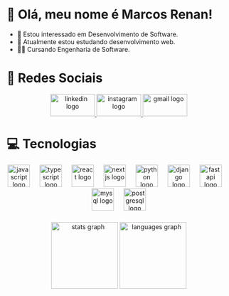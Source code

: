 # 👋 Olá, meu nome é Marcos Renan!
- 👀 Estou interessado em Desenvolvimento de Software.
- 🌱 Atualmente estou estudando desenvolvimento web.
- 🧑‍🎓 Cursando Engenharia de Software.

# 🙋 Redes Sociais

<div align="center">
  <a href="https://www.linkedin.com/in/marcos-renan-oliveira/" target="_blank">
    <img src="https://raw.githubusercontent.com/maurodesouza/profile-readme-generator/master/src/assets/icons/social/linkedin/default.svg" width="100" height="50" alt="linkedin logo"  />
  </a>
  <a href="https://www.instagram.com/marcos_renan4/" target="_blank">
    <img src="https://raw.githubusercontent.com/maurodesouza/profile-readme-generator/master/src/assets/icons/social/instagram/default.svg" width="100" height="50" alt="instagram logo"  />
  </a>
  <a href="devmarcos7@gmail.com" target="_blank">
    <img src="https://raw.githubusercontent.com/maurodesouza/profile-readme-generator/master/src/assets/icons/social/gmail/default.svg" width="100" height="50" alt="gmail logo"  />
  </a>
</div>

###



# 💻 Tecnologias
<div align="center">
  <img src="https://skillicons.dev/icons?i=js" height="50" alt="javascript logo"  />
  <img width="14" />
  <img src="https://skillicons.dev/icons?i=ts" height="50" alt="typescript logo"  />
  <img width="14" />
  <img src="https://skillicons.dev/icons?i=react" height="50" alt="react logo"  />
  <img width="14" />
  <img src="https://skillicons.dev/icons?i=nextjs" height="50" alt="nextjs logo"  />
  <img width="14" />
  <img src="https://skillicons.dev/icons?i=py" height="50" alt="python logo"  />
  <img width="14" />
  <img src="https://skillicons.dev/icons?i=django" height="50" alt="django logo"  />
  <img width="14" />
  <img src="https://skillicons.dev/icons?i=fastapi" height="50" alt="fastapi logo"  />
  <img width="14" />
  <img src="https://skillicons.dev/icons?i=mysql" height="50" alt="mysql logo"  />
  <img width="14" />
  <img src="https://skillicons.dev/icons?i=postgres" height="50" alt="postgresql logo"  />
</div>

###


<div align="center">
  <img src="https://github-readme-stats.vercel.app/api?username=marcos-renan&hide_title=false&hide_rank=false&show_icons=true&include_all_commits=true&count_private=true&disable_animations=false&theme=radical&locale=en&hide_border=false&order=1" height="150" alt="stats graph"  />
  <img src="https://github-readme-stats.vercel.app/api/top-langs?username=marcos-renan&locale=en&hide_title=false&layout=compact&card_width=320&langs_count=6&theme=radical&hide_border=false&order=2" height="150" alt="languages graph"  />

###



<!---
devmarcosjs/devmarcosjs is a ✨ special ✨ repository because its `README.md` (this file) appears on your GitHub profile.
You can click the Preview link to take a look at your changes.
--->
